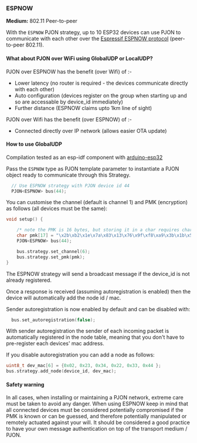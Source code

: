 ### ESPNOW

**Medium:** 802.11 Peer-to-peer

With the `ESPNOW` PJON strategy, up to 10 ESP32 devices can use PJON to communicate with each other over
the [Espressif ESPNOW protocol](https://www.espressif.com/en/products/software/esp-now/overview) (peer-to-peer 802.11).

#### What about PJON over WiFi using GlobalUDP or LocalUDP?

PJON over ESPNOW has the benefit (over Wifi) of :-

* Lower latency (no router is required - the devices communicate directly with each other)
* Auto configuration (devices register on the group when starting up and so are accessable by device_id immediately)
* Further distance (ESPNOW claims upto 1km line of sight)

PJON over Wifi has the benefit (over ESPNOW) of :-

* Connected directly over IP network (allows easier OTA update)

#### How to use GlobalUDP

Compilation tested as an esp-idf component with [arduino-esp32](https://github.com/espressif/arduino-esp32)

Pass the `ESPNOW` type as PJON template parameter to instantiate a
PJON object ready to communicate through this Strategy.

```cpp  
  // Use ESPNOW strategy with PJON device id 44
  PJON<ESPNOW> bus(44);
```

You can customise the channel (default is channel 1) and PMK (encryption) as follows (all devices must be the same):
```cpp
void setup() {

    /* note the PMK is 16 bytes, but storing it in a char requires char[17] - an extra byte for the nul terminator */
    char pmk[17] = "\x2b\xb2\x1e\x7a\x83\x13\x76\x9f\xf8\xa9\x3b\x1b\x5b\x52\xd0\x70";
    PJON<ESPNOW> bus(44);

    bus.strategy.set_channel(6);
    bus.strategy.set_pmk(pmk);
}
```

The ESPNOW strategy will send a broadcast message if the device_id is not already registered.

Once a response is received (assuming autoregistration is enabled) then the device will automatically
add the node id / mac.

Sender autoregistration is now enabled by default and can be disabled with:

```cpp
  bus.set_autoregistration(false);
```

With sender autoregistration the sender of each incoming packet is automatically registered in the
node table, meaning that you don't have to pre-register each devices' mac address.

If you disable autoregistration you can add a node as follows:

```cpp
uint8_t dev_mac[6] = {0x02, 0x23, 0x34, 0x22, 0x33, 0x44 };
bus.strategy.add_node(device_id, dev_mac);
```

#### Safety warning

In all cases, when installing or maintaining a PJON network, extreme care must be taken to avoid any danger.
When using ESPNOW keep in mind that all connected devices must be considered potentially compromised if the PMK is known
or can be guessed, and therefore potentially manipulated or remotely actuated against your will. It should be considered
a good practice to have your own message authentication on top of the transport medium / PJON.

